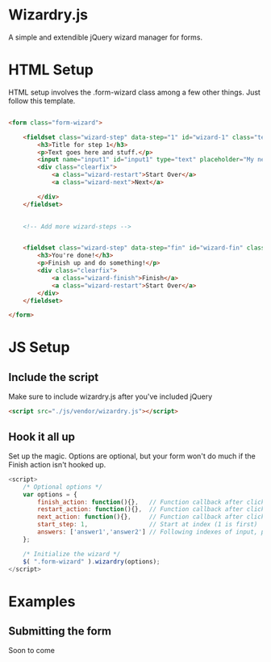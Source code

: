 # Wizardry.js #
A simple and extendible jQuery wizard manager for forms.


# HTML Setup #
HTML setup involves the .form-wizard class among a few other things. Just follow this template.

```html

<form class="form-wizard">

	<fieldset class="wizard-step" data-step="1" id="wizard-1" class="text-center">
		<h3>Title for step 1</h3>
		<p>Text goes here and stuff.</p>
		<input name="input1" id="input1" type="text" placeholder="My neato input" class="wizard-input"">
		<div class="clearfix">
			<a class="wizard-restart">Start Over</a>
			<a class="wizard-next">Next</a>

		</div>
	</fieldset>

	
	<!-- Add more wizard-steps -->


	<fieldset class="wizard-step" data-step="fin" id="wizard-fin" class="text-center">
		<h3>You're done!</h3>
		<p>Finish up and do something!</p>
		<div class="clearfix">
			<a class="wizard-finish">Finish</a>
			<a class="wizard-restart">Start Over</a>
		</div>
	</fieldset>

</form>

```


# JS Setup #

## Include the script ##

Make sure to include wizardry.js after you've included jQuery

```html
<script src="./js/vendor/wizardry.js"></script>
```

## Hook it all up ##

Set up the magic. Options are optional, but your form won't do much if the Finish action isn't hooked up.

```js
<script>
	/* Optional options */
	var options = {
		finish_action: function(){},   // Function callback after clicking "Finish"
		restart_action: function(){},  // Function callback after clicking "Start Over"
		next_action: function(){},     // Function callback after clicking 'Next' button
		start_step: 1,				   // Start at index (1 is first)
		answers: ['answer1','answer2'] // Following indexes of input, populate 
	};

	/* Initialize the wizard */
	$( ".form-wizard" ).wizardry(options);
</script>
```

# Examples #

## Submitting the form ##

Soon to come
